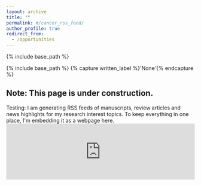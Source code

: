 ```yaml
---
layout: archive
title: ""
permalink: #/cancer_rss_feed/
author_profile: true
redirect_from:
  - /opportunities
---
```


{% include base_path %}

{% include base_path %}
{% capture written_label %}'None'{% endcapture %}


## Note: This page is under construction.

Testing: 
I am generating RSS feeds of manuscripts, review articles and news highlights for my research interest topics.  To keep everything in one place, I'm embedding it as a webpage here.
<embed src="https://macwaneric.github.io/cancer.rss.feed/" type="application/pdf" width="100%" />
